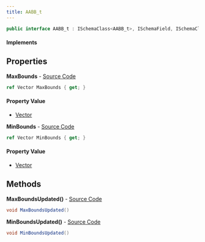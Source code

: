```yaml
---
title: AABB_t
---
```


```csharp
public interface AABB_t : ISchemaClass<AABB_t>, ISchemaField, ISchemaClass, INativeHandle
```

#### Implements

## Properties

**MaxBounds** - [Source Code](https://github.com/swiftly-solution/swiftlys2/blob/master/managed/src/SwiftlyS2.Generated/Schemas/Interfaces/AABB_t.cs#L18)

```csharp
ref Vector MaxBounds { get; }
```

#### Property Value

- [Vector](/docs/api/shared/natives/vector)

**MinBounds** - [Source Code](https://github.com/swiftly-solution/swiftlys2/blob/master/managed/src/SwiftlyS2.Generated/Schemas/Interfaces/AABB_t.cs#L16)

```csharp
ref Vector MinBounds { get; }
```

#### Property Value

- [Vector](/docs/api/shared/natives/vector)

## Methods

**MaxBoundsUpdated()** - [Source Code](https://github.com/swiftly-solution/swiftlys2/blob/master/managed/src/SwiftlyS2.Generated/Schemas/Interfaces/AABB_t.cs#L21)

```csharp
void MaxBoundsUpdated()
```

**MinBoundsUpdated()** - [Source Code](https://github.com/swiftly-solution/swiftlys2/blob/master/managed/src/SwiftlyS2.Generated/Schemas/Interfaces/AABB_t.cs#L20)

```csharp
void MinBoundsUpdated()
```

